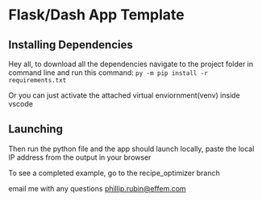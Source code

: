 Flask/Dash App Template
=============================

## Installing Dependencies

Hey all, to download all the dependencies navigate to the project folder
in command line and run this command: 
```py -m pip install -r requirements.txt```



Or you can just activate the attached virtual enviornment(venv) inside vscode


## Launching

Then run the python file and the app should launch locally,
paste the local IP address from the output in your browser

To see a completed example, go to the recipe_optimizer branch

email me with any questions
phillip.rubin@effem.com
